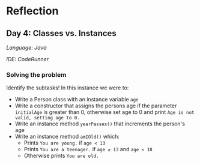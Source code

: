 # Reflection

## Day 4: Classes vs. Instances

*Language: Java*

*IDE: CodeRunner*


### Solving the problem

Identify the subtasks! In this instance we were to:

- Write a Person class with an instance variable `age`
- Write a constructor that assigns the persons age if the parameter `initialAge` is greater than 0, otherwise set age to 0 and print `Age is not valid, setting age to 0.`
- Write an instance method `yearPasses()` that increments the person's age
- Write an instance method `amIOld()` which:
	- Prints `You are young.` if `age < 13`
	- Prints `You are a teenager.` if `age ≥ 13` and `age < 18`
	- Otherwise prints `You are old.`



